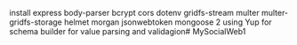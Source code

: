 install express body-parser bcrypt cors dotenv gridfs-stream multer multer-gridfs-storage helmet morgan jsonwebtoken mongoose
2 using Yup for schema builder for value parsing and validagion# MySocialWeb1

